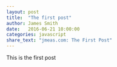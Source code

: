 ```yaml
---
layout: post
title:  "The first post"
author: James Smith
date:   2016-06-21 10:00:00
categories: javascript
share_text: "jmeas.com: The First Post"
---
```


This is the first post
